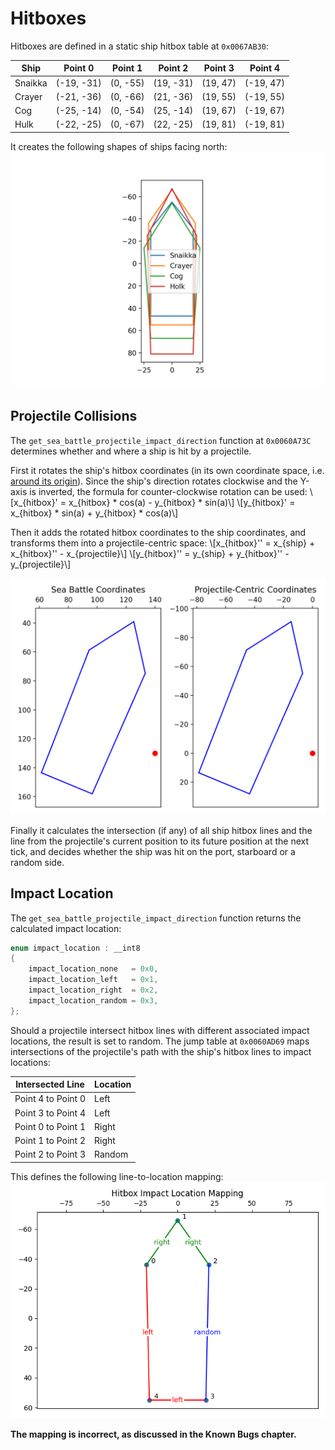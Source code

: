 # Hitboxes
Hitboxes are defined in a static ship hitbox table at `0x0067AB30`:

|Ship|Point 0|Point 1|Point 2|Point 3|Point 4|
|-|-|-|-|-|-|
|Snaikka|(-19, -31)|(0, -55)|(19, -31)|(19, 47)|(-19, 47)|
|Crayer|(-21, -36)|(0, -66)|(21, -36)|(19, 55)|(-19, 55)|
|Cog|(-25, -14)|(0, -54)|(25, -14)|(19, 67)|(-19, 67)|
|Hulk|(-22, -25)|(0, -67)|(22, -25)|(19, 81)|(-19, 81)|

It creates the following shapes of ships facing north:
![](hitboxes.png)

## Projectile Collisions
The `get_sea_battle_projectile_impact_direction` function at `0x0060A73C` determines whether and where a ship is hit by a projectile.

First it rotates the ship's hitbox coordinates (in its own coordinate space, i.e. [around its origin](https://en.wikipedia.org/wiki/Rotation_matrix)). Since the ship's direction rotates clockwise and the Y-axis is inverted, the formula for counter-clockwise rotation can be used:
\\[x_{hitbox}' = x_{hitbox} * cos(a) - y_{hitbox} * sin(a)\\]
\\[y_{hitbox}' = x_{hitbox} * sin(a) + y_{hitbox} * cos(a)\\]

Then it adds the rotated hitbox coordinates to the ship coordinates, and transforms them into a projectile-centric space:
\\[x_{hitbox}'' = x_{ship} + x_{hitbox}'' - x_{projectile}\\]
\\[y_{hitbox}'' = y_{ship} + y_{hitbox}'' - y_{projectile}\\]

![](hitboxes_transformation.png)

Finally it calculates the intersection (if any) of all ship hitbox lines and the line from the projectile's current position to its future position at the next tick, and decides whether the ship was hit on the port, starboard or a random side.

## Impact Location
The `get_sea_battle_projectile_impact_direction` function returns the calculated impact location:
```c
enum impact_location : __int8
{
    impact_location_none   = 0x0,
    impact_location_left   = 0x1,
    impact_location_right  = 0x2,
    impact_location_random = 0x3,
};
```
Should a projectile intersect hitbox lines with different associated impact locations, the result is set to random.
The jump table at `0x0060AD69` maps intersections of the projectile's path with the ship's hitbox lines to impact locations:

|Intersected Line|Location|
|-|-|
|Point 4 to Point 0|Left|
|Point 3 to Point 4|Left|
|Point 0 to Point 1|Right|
|Point 1 to Point 2|Right|
|Point 2 to Point 3|Random|

This defines the following line-to-location mapping:
![](hitboxes_impact_location.png)

**The mapping is incorrect, as discussed in the Known Bugs chapter.**
